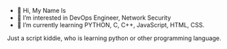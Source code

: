 - 👋 Hi, My Name Is
- 👀 I’m interested in DevOps Engineer, Network Security
- 🌱 I’m currently learning PYTHON, C, C++, JavaScript, HTML, CSS.



Just a script kiddie, who is learning python or other programming language. 
